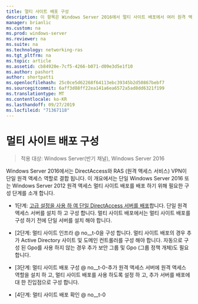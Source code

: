 ```yaml
---
title: 멀티 사이트 배포 구성
description: 이 항목은 Windows Server 2016에서 멀티 사이트 배포에서 여러 원격 액세스 서버 배포 가이드의 일부입니다.
manager: brianlic
ms.custom: na
ms.prod: windows-server
ms.reviewer: na
ms.suite: na
ms.technology: networking-ras
ms.tgt_pltfrm: na
ms.topic: article
ms.assetid: cb84920e-7cf5-4266-b071-d09e3d5e1f10
ms.author: pashort
author: shortpatti
ms.openlocfilehash: 25c0ce5d62268f64113ebc39345b2d50867bebf7
ms.sourcegitcommit: 6aff3d88ff22ea141a6ea6572a5ad8dd6321f199
ms.translationtype: MT
ms.contentlocale: ko-KR
ms.lasthandoff: 09/27/2019
ms.locfileid: "71367118"
---
```

# <a name="configure-a-multisite-deployment"></a>멀티 사이트 배포 구성

>적용 대상: Windows Server(반기 채널), Windows Server 2016

 Windows Server 2016에서는 DirectAccess와 RAS (원격 액세스 서비스) VPN이 단일 원격 액세스 역할로 결합 됩니다. 이 개요에서는 단일 Windows Server 2016 또는 Windows Server 2012 원격 액세스 멀티 사이트 배포를 배포 하기 위해 필요한 구성 단계를 소개 합니다.  
  
-   1단계: [고급 설정을 사용 하 여 단일 DirectAccess 서버를 배포](https://technet.microsoft.com/windows-server-docs/networking/remote-access/directaccess/single-server-advanced/deploy-a-single-directaccess-server-with-advanced-settings)합니다. 단일 원격 액세스 서버를 설치 하 고 구성 합니다. 멀티 사이트 배포에서는 멀티 사이트 배포를 구성 하기 전에 단일 서버를 설치 해야 합니다.  
  
-   [2단계: 멀티 사이트 인프라 @ no__t-0을 구성 합니다. 멀티 사이트 배포의 경우 추가 Active Directory 사이트 및 도메인 컨트롤러를 구성 해야 합니다. 자동으로 구성 된 Gpo를 사용 하지 않는 경우 추가 보안 그룹 및 Gpo (그룹 정책 개체)도 필요 합니다.  
  
-   [3단계: 멀티 사이트 배포 구성 @ no__t-0-추가 원격 액세스 서버에 원격 액세스 역할을 설치 하 고, 멀티 사이트 배포를 사용 하도록 설정 하 고, 추가 서버를 배포에 대 한 진입점으로 구성 합니다.  
  
-   [4단계: 멀티 사이트 배포 확인 @ no__t-0 
  


